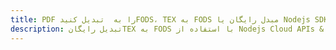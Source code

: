 ---title: PDF را به  تبدیل کنیدFODS، TEX به FODS مبدل رایگان یا Nodejs SDKdescription: تبدیل رایگانTEX به FODS با استفاده از Nodejs Cloud APIs & SDK همچنین اسناد PDF را در Cloud ایجاد، ویرایش و رندر کنید.---